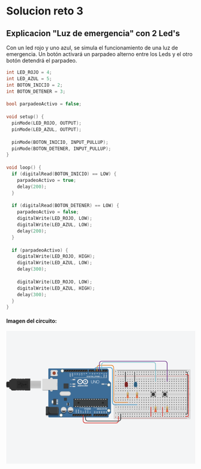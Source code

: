 # Solucion reto 3

## Explicacion "Luz de emergencia" con 2 Led's

Con un led rojo y uno azul, se simula el funcionamiento de una luz de emergencia. Un botón activará un parpadeo alterno entre los Leds y el otro botón detendrá el parpadeo. 

```c
int LED_ROJO = 4;
int LED_AZUL = 5;
int BOTON_INICIO = 2;
int BOTON_DETENER = 3;

bool parpadeoActivo = false;

void setup() {
  pinMode(LED_ROJO, OUTPUT);
  pinMode(LED_AZUL, OUTPUT);

  pinMode(BOTON_INICIO, INPUT_PULLUP);
  pinMode(BOTON_DETENER, INPUT_PULLUP);
}

void loop() {
  if (digitalRead(BOTON_INICIO) == LOW) {
    parpadeoActivo = true;
    delay(200); 
  }

  if (digitalRead(BOTON_DETENER) == LOW) {
    parpadeoActivo = false;
    digitalWrite(LED_ROJO, LOW);
    digitalWrite(LED_AZUL, LOW);
    delay(200);
  }

  if (parpadeoActivo) {
    digitalWrite(LED_ROJO, HIGH);
    digitalWrite(LED_AZUL, LOW);
    delay(300);

    digitalWrite(LED_ROJO, LOW);
    digitalWrite(LED_AZUL, HIGH);
    delay(300);
  }
}

```
#### Imagen del circuito:

![Circuito](./asets/Screenshot%202025-08-26%20081907.png)